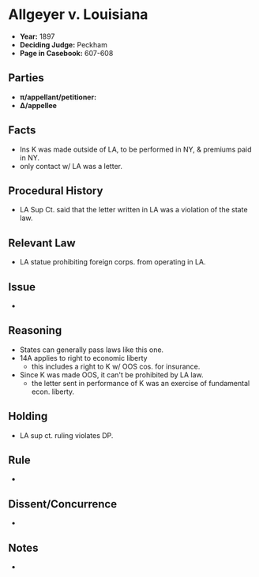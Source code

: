 # Allgeyer v. Louisiana

* **Year:** 1897
* **Deciding Judge:** Peckham
* **Page in Casebook:** 607-608

## Parties

* **π/appellant/petitioner:** 
* **∆/appellee**

## Facts

*  Ins K was made outside of LA, to be performed in NY, & premiums paid in NY. 
* only contact w/ LA was a letter.

## Procedural History

* LA Sup Ct. said that the letter written in LA was a violation of the state law.

## Relevant Law ##

* LA statue prohibiting foreign corps. from operating in LA. 

## Issue

* 

## Reasoning

* States can generally pass laws like this one.
* 14A applies to right to economic liberty
	* this includes a right to K w/ OOS cos. for insurance.
* Since K was made OOS, it can't be prohibited by LA law.
	* the letter sent in performance of K was an exercise of fundamental econ. liberty.

## Holding

* LA sup ct. ruling violates DP. 

## Rule

* 
 
## Dissent/Concurrence

* 

## Notes

* 
